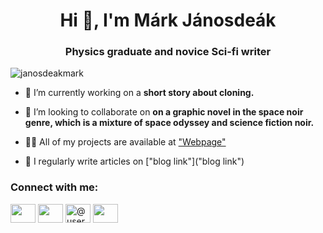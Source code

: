 <h1 align="center">Hi 👋, I'm Márk Jánosdeák</h1>
<h3 align="center">Physics graduate and novice Sci-fi writer</h3>

<p align="left"> <img src="https://komarev.com/ghpvc/?username=janosdeakmark&label=Profile%20views&color=0e75b6&style=flat" alt="janosdeakmark" /> </p>

- 🔭 I’m currently working on a **short story about cloning.**

- 👯 I’m looking to collaborate on **on a graphic novel in the space noir genre, which is a mixture of space odyssey and science fiction noir.**

- 👨‍💻 All of my projects are available at ["Webpage"]("Webpage")

- 📝 I regularly write articles on ["blog link"]("blog link")

<h3 align="left">Connect with me:</h3>
<p align="left">
<a href="https://linkedin.com/in/"user"" target="blank"><img align="center" src="https://raw.githubusercontent.com/rahuldkjain/github-profile-readme-generator/master/src/images/icons/Social/linked-in-alt.svg" alt=""user"" height="30" width="40" /></a>
<a href="https://instagram.com/"user"" target="blank"><img align="center" src="https://raw.githubusercontent.com/rahuldkjain/github-profile-readme-generator/master/src/images/icons/Social/instagram.svg" alt=""user"" height="30" width="40" /></a>
<a href="https://medium.com/@user" target="blank"><img align="center" src="https://raw.githubusercontent.com/rahuldkjain/github-profile-readme-generator/master/src/images/icons/Social/medium.svg" alt="@user" height="30" width="40" /></a>
<a href="https://www.youtube.com/c/"user"" target="blank"><img align="center" src="https://raw.githubusercontent.com/rahuldkjain/github-profile-readme-generator/master/src/images/icons/Social/youtube.svg" alt=""user"" height="30" width="40" /></a>
</p>
